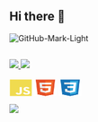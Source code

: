## Hi there 👋
![GitHub-Mark-Light](https://user-images.githubusercontent.com/3369400/139447912-e0f43f33-6d9f-45f8-be46-2df5bbc91289.png#gh-dark-mode-only)
##
<a href="https://github.com/andrellafco/github-readme-stats">
  <img height=200 align="justify" src="https://github-readme-stats.vercel.app/api?username=andrellafco" />
</a>
<a href="https://github.com/andrellafco/convoychat">
  <img height=200 align="justify" src="https://github-readme-stats.vercel.app/api/top-langs?username=andrellafco&layout=compact&langs_count=8&card_width=320" />
</a>

<br/>
<div style="display: inline_block"><br>
  <img align="center" alt="Andre - Js" height="30" width="40" src="https://raw.githubusercontent.com/devicons/devicon/master/icons/javascript/javascript-plain.svg">
  <img align="center" alt="Rafa-HTML" height="30" width="40" src="https://raw.githubusercontent.com/devicons/devicon/master/icons/html5/html5-original.svg">
  <img align="center" alt="Rafa-CSS" height="30" width="40" src="https://raw.githubusercontent.com/devicons/devicon/master/icons/css3/css3-original.svg">

  <a href="https://www.linkedin.com/in/andrefranciscoandrella" target="_blank"><img src="https://img.shields.io/badge/-LinkedIn-%230077B5?style=for-the-badge&logo=linkedin&logoColor=white" target="_blank"></a> 
<!-- - 🌱 I’m currently learning <img src="https://cdn.jsdelivr.net/gh/devicons/devicon@latest/icons/ruby/ruby-original.svg" /> -->
      

<!--
**andrellafco/andrellafco** is a ✨ _special_ ✨ repository because its `README.md` (this file) appears on your GitHub profile.

Here are some ideas to get you started:

- 🔭 I’m currently working on ...
- 🌱 I’m currently learning ...
- 👯 I’m looking to collaborate on ...
- 🤔 I’m looking for help with ...
- 💬 Ask me about ...
- 📫 How to reach me: ...
- 😄 Pronouns: ...
- ⚡ Fun fact: ...
-->
